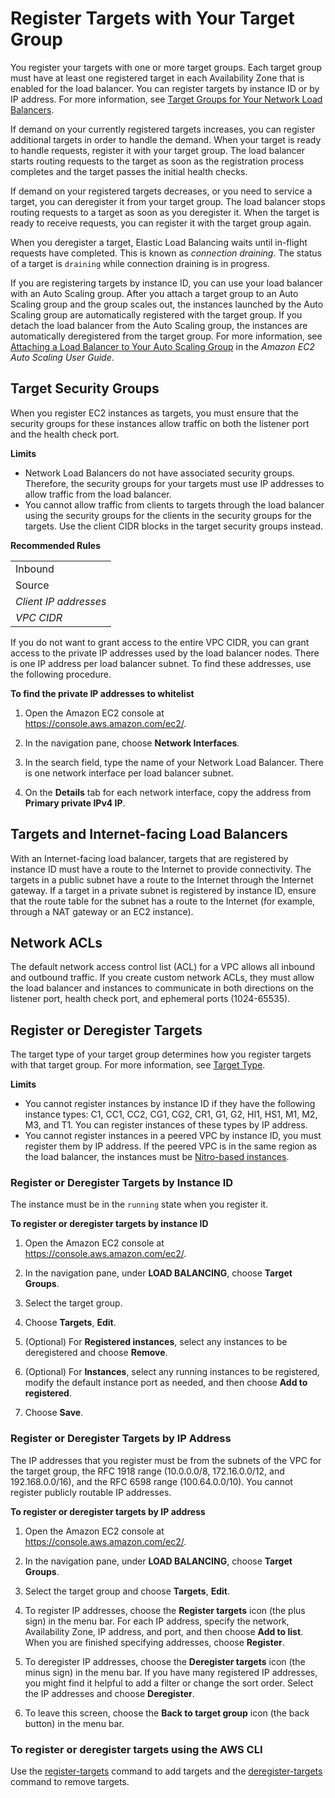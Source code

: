 # Register Targets with Your Target Group<a name="target-group-register-targets"></a>

You register your targets with one or more target groups\. Each target group must have at least one registered target in each Availability Zone that is enabled for the load balancer\. You can register targets by instance ID or by IP address\. For more information, see [Target Groups for Your Network Load Balancers](load-balancer-target-groups.md)\.

If demand on your currently registered targets increases, you can register additional targets in order to handle the demand\. When your target is ready to handle requests, register it with your target group\. The load balancer starts routing requests to the target as soon as the registration process completes and the target passes the initial health checks\.

If demand on your registered targets decreases, or you need to service a target, you can deregister it from your target group\. The load balancer stops routing requests to a target as soon as you deregister it\. When the target is ready to receive requests, you can register it with the target group again\.

When you deregister a target, Elastic Load Balancing waits until in\-flight requests have completed\. This is known as *connection draining*\. The status of a target is `draining` while connection draining is in progress\.

If you are registering targets by instance ID, you can use your load balancer with an Auto Scaling group\. After you attach a target group to an Auto Scaling group and the group scales out, the instances launched by the Auto Scaling group are automatically registered with the target group\. If you detach the load balancer from the Auto Scaling group, the instances are automatically deregistered from the target group\. For more information, see [Attaching a Load Balancer to Your Auto Scaling Group](https://docs.aws.amazon.com/autoscaling/ec2/userguide/attach-load-balancer-asg.html) in the *Amazon EC2 Auto Scaling User Guide*\.

## Target Security Groups<a name="target-security-groups"></a>

When you register EC2 instances as targets, you must ensure that the security groups for these instances allow traffic on both the listener port and the health check port\.

**Limits**
+ Network Load Balancers do not have associated security groups\. Therefore, the security groups for your targets must use IP addresses to allow traffic from the load balancer\.
+ You cannot allow traffic from clients to targets through the load balancer using the security groups for the clients in the security groups for the targets\. Use the client CIDR blocks in the target security groups instead\.


**Recommended Rules**  

|  | 
| --- |
| Inbound | 
|  Source  |  Port Range  |  Comment  | 
| *Client IP addresses* | *instance listener* | Allow traffic from clients on the instance listener port | 
| *VPC CIDR* | *health check* | Allow traffic from the load balancer on the health check port | 

If you do not want to grant access to the entire VPC CIDR, you can grant access to the private IP addresses used by the load balancer nodes\. There is one IP address per load balancer subnet\. To find these addresses, use the following procedure\.

**To find the private IP addresses to whitelist**

1. Open the Amazon EC2 console at [https://console\.aws\.amazon\.com/ec2/](https://console.aws.amazon.com/ec2/)\.

1. In the navigation pane, choose **Network Interfaces**\.

1. In the search field, type the name of your Network Load Balancer\. There is one network interface per load balancer subnet\.

1. On the **Details** tab for each network interface, copy the address from **Primary private IPv4 IP**\.

## Targets and Internet\-facing Load Balancers<a name="target-connectivity"></a>

With an Internet\-facing load balancer, targets that are registered by instance ID must have a route to the Internet to provide connectivity\. The targets in a public subnet have a route to the Internet through the Internet gateway\. If a target in a private subnet is registered by instance ID, ensure that the route table for the subnet has a route to the Internet \(for example, through a NAT gateway or an EC2 instance\)\.

## Network ACLs<a name="network-acls"></a>

The default network access control list \(ACL\) for a VPC allows all inbound and outbound traffic\. If you create custom network ACLs, they must allow the load balancer and instances to communicate in both directions on the listener port, health check port, and ephemeral ports \(1024\-65535\)\.

## Register or Deregister Targets<a name="register-deregister-targets"></a>

The target type of your target group determines how you register targets with that target group\. For more information, see [Target Type](load-balancer-target-groups.md#target-type)\.

**Limits**
+ You cannot register instances by instance ID if they have the following instance types: C1, CC1, CC2, CG1, CG2, CR1, G1, G2, HI1, HS1, M1, M2, M3, and T1\. You can register instances of these types by IP address\.
+ You cannot register instances in a peered VPC by instance ID, you must register them by IP address\. If the peered VPC is in the same region as the load balancer, the instances must be [Nitro\-based instances](https://docs.aws.amazon.com/AWSEC2/latest/UserGuide/instance-types.html#ec2-nitro-instances)\.

### Register or Deregister Targets by Instance ID<a name="register-instances"></a>

The instance must be in the `running` state when you register it\.

**To register or deregister targets by instance ID**

1. Open the Amazon EC2 console at [https://console\.aws\.amazon\.com/ec2/](https://console.aws.amazon.com/ec2/)\.

1. In the navigation pane, under **LOAD BALANCING**, choose **Target Groups**\.

1. Select the target group\.

1. Choose **Targets**, **Edit**\.

1. \(Optional\) For **Registered instances**, select any instances to be deregistered and choose **Remove**\.

1. \(Optional\) For **Instances**, select any running instances to be registered, modify the default instance port as needed, and then choose **Add to registered**\.

1. Choose **Save**\.

### Register or Deregister Targets by IP Address<a name="register-ip-addresses"></a>

The IP addresses that you register must be from the subnets of the VPC for the target group, the RFC 1918 range \(10\.0\.0\.0/8, 172\.16\.0\.0/12, and 192\.168\.0\.0/16\), and the RFC 6598 range \(100\.64\.0\.0/10\)\. You cannot register publicly routable IP addresses\.

**To register or deregister targets by IP address**

1. Open the Amazon EC2 console at [https://console\.aws\.amazon\.com/ec2/](https://console.aws.amazon.com/ec2/)\.

1. In the navigation pane, under **LOAD BALANCING**, choose **Target Groups**\.

1. Select the target group and choose **Targets**, **Edit**\.

1. To register IP addresses, choose the **Register targets** icon \(the plus sign\) in the menu bar\. For each IP address, specify the network, Availability Zone, IP address, and port, and then choose **Add to list**\. When you are finished specifying addresses, choose **Register**\.

1. To deregister IP addresses, choose the **Deregister targets** icon \(the minus sign\) in the menu bar\. If you have many registered IP addresses, you might find it helpful to add a filter or change the sort order\. Select the IP addresses and choose **Deregister**\.

1. To leave this screen, choose the **Back to target group** icon \(the back button\) in the menu bar\.

### To register or deregister targets using the AWS CLI<a name="register-cli"></a>

Use the [register\-targets](https://docs.aws.amazon.com/cli/latest/reference/elbv2/register-targets.html) command to add targets and the [deregister\-targets](https://docs.aws.amazon.com/cli/latest/reference/elbv2/deregister-targets.html) command to remove targets\.